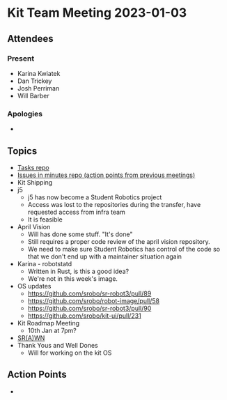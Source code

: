 # Kit Team Meeting 2023-01-03

## Attendees

### Present

- Karina Kwiatek
- Dan Trickey
- Josh Perriman
- Will Barber

### Apologies

-

## Topics

- [Tasks repo](https://github.com/srobo/tasks/issues?q=is%3Aopen+is%3Aissue+label%3A%22A%3A+Kit%22%2C%22A%3A+Team+Kits%22)
- [Issues in minutes repo (action points from previous meetings)](https://github.com/srobo/kit-team-minutes/issues)
- Kit Shipping
- j5
    - j5 has now become a Student Robotics project
    - Access was lost to the repositories during the transfer, have requested access from infra team
    - It is feasible
- April Vision
    - Will has done some stuff. "It's done"
    - Still requires a proper code review of the april vision repository.
    - We need to make sure Student Robotics has control of the code so that we don't end up with a maintainer situation again
- Karina - robotstatd
    - Written in Rust, is this a good idea?
    - We're not in this week's image.
- OS updates
    - https://github.com/srobo/sr-robot3/pull/89
    - https://github.com/srobo/robot-image/pull/58
    - https://github.com/srobo/sr-robot3/pull/90
    - https://github.com/srobo/kit-ui/pull/231
- Kit Roadmap Meeting
    - 10th Jan at 7pm?
- [SR(A)WN](https://github.com/srobo/srawn/issues)
- Thank Yous and Well Dones
    - Will for working on the kit OS

## Action Points

-

